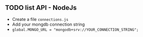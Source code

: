 ## TODO list API - NodeJs

-   Create a file `connections.js`
-   Add your mongdb connection string
-   `global.MONGO_URL = "mongodb+srv://YOUR_CONNECTION_STRING";`
